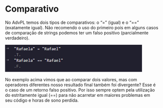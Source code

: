 # Comparativo

No AdvPL temos dois tipos de comparativos: o “=” (igual) e o “==” (exatamente igual). Não recomendo o uso do primeiro pois em alguns casos de comparação de strings podemos ter um falso positivo (parcialmente verdadeiro).

![](assets/images/comparativo.png)

No exemplo acima vimos que ao comparar dois valores, mas com operadores diferentes nosso resultado final também foi divergente? Esse é o caso de um retorno falso positivo. Por isso sempre optem pela utilização do estritamente igual (==) para não acarretar em maiores problemas em seu código e horas de sono perdida.
